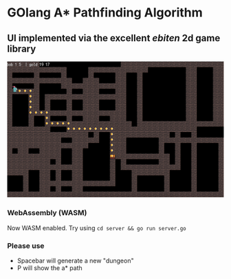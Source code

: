 # GOlang A* Pathfinding Algorithm
## UI implemented via the excellent _ebiten_ 2d game library

![screenshot](path.png)

### WebAssembly (WASM)
Now WASM enabled. Try using `cd server && go run server.go`

### Please use
- Spacebar will generate a new "dungeon"
- P will show the a* path 